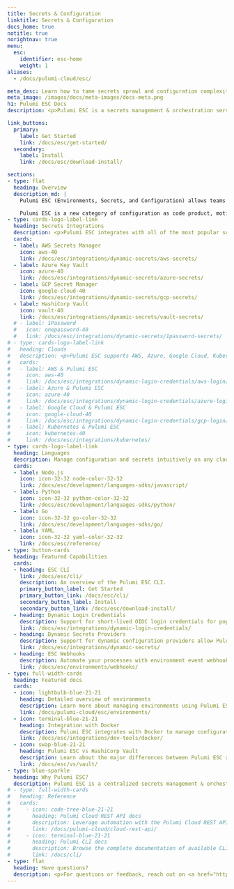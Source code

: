 ```yaml
---
title: Secrets & Configuration
linktitle: Secrets & Configuration
docs_home: true
notitle: true
norightnav: true
menu:
  esc:
    identifier: esc-home
    weight: 1
aliases:
  - /docs/pulumi-cloud/esc/

meta_desc: Learn how to tame secrets sprawl and configuration complexity securely across all your cloud infrastructure and applications with Pulumi ESC.
meta_image: /images/docs/meta-images/docs-meta.png
h1: Pulumi ESC Docs
description: <p>Pulumi ESC is a secrets management & orchestration service for environments, secrets, and configurations.</p>

link_buttons:
  primary:
    label: Get Started
    link: /docs/esc/get-started/
  secondary:
    label: Install
    link: /docs/esc/download-install/

sections:
- type: flat
  heading: Overview
  description_md: |
    Pulumi ESC (Environments, Secrets, and Configuration) allows teams to tackle secrets and configuration complexity for modern cloud environments, alleviating maintenance burden and reducing costly mistakes, and creating a “secure by default” posture.

    Pulumi ESC is a new category of configuration as code product, motivated by our experience working with hundreds of Pulumi IaC customers to address their needs in managing secrets and configuration at scale within their Pulumi infrastructure and across other cloud applications and infrastructure projects.
- type: cards-logo-label-link
  heading: Secrets Integrations
  description: <p>Pulumi ESC integrates with all of the most popular secrets stores to pull and synchronize secrets and configuration data, including <a href="/docs/esc/integrations/dynamic-secrets/aws-secrets/">AWS Secrets Manager</a>, <a href="/docs/esc/integrations/dynamic-secrets/azure-secrets/">Azure Key Vault</a>, <a href="/docs/esc/integrations/dynamic-secrets/gcp-secrets/">GCP Secret Manager</a>, <a href="/docs/esc/integrations/dynamic-secrets/vault-secrets/">HashiCorp Vault</a>, and <a href="/docs/esc/integrations/dynamic-secrets/1password-secrets/">1Password</a>.</p>
  cards:
  - label: AWS Secrets Manager
    icon: aws-40
    link: /docs/esc/integrations/dynamic-secrets/aws-secrets/
  - label: Azure Key Vault
    icon: azure-40
    link: /docs/esc/integrations/dynamic-secrets/azure-secrets/
  - label: GCP Secret Manager
    icon: google-cloud-40
    link: /docs/esc/integrations/dynamic-secrets/gcp-secrets/
  - label: HashiCorp Vault
    icon: vault-40
    link: /docs/esc/integrations/dynamic-secrets/vault-secrets/
  # - label: 1Password
  #   icon: onepassword-40
  #   link: /docs/esc/integrations/dynamic-secrets/1password-secrets/
# - type: cards-logo-label-link
#   heading: Clouds
#   description: <p>Pulumi ESC supports AWS, Azure, Google Cloud, Kubernetes, and <a href="/docs/esc/integrations/">more</a>.</p>
#   cards:
#   - label: AWS & Pulumi ESC
#     icon: aws-40
#     link: /docs/esc/integrations/dynamic-login-credentials/aws-login/
#   - label: Azure & Pulumi ESC
#     icon: azure-40
#     link: /docs/esc/integrations/dynamic-login-credentials/azure-login/
#   - label: Google Cloud & Pulumi ESC
#     icon: google-cloud-40
#     link: /docs/esc/integrations/dynamic-login-credentials/gcp-login/
#   - label: Kubernetes & Pulumi ESC
#     icon: kubernetes-40
#     link: /docs/esc/integrations/kubernetes/
- type: cards-logo-label-link
  heading: Languages
  description: Manage configuration and secrets intuitively on any cloud using familiar languages.
  cards:
  - label: Node.js
    icon: icon-32-32 node-color-32-32
    link: /docs/esc/development/languages-sdks/javascript/
  - label: Python
    icon: icon-32-32 python-color-32-32
    link: /docs/esc/development/languages-sdks/python/
  - label: Go
    icon: icon-32-32 go-color-32-32
    link: /docs/esc/development/languages-sdks/go/
  - label: YAML
    icon: icon-32-32 yaml-color-32-32
    link: /docs/esc/reference/
- type: button-cards
  heading: Featured Capabilities
  cards:
  - heading: ESC CLI
    link: /docs/esc/cli/
    description: An overview of the Pulumi ESC CLI.
    primary_button_label: Get Started
    primary_button_link: /docs/esc/cli/
    secondary_button_label: Install
    secondary_button_link: /docs/esc/download-install/
  - heading: Dynamic Login Credentials
    description: Support for short-lived OIDC login credentials for popular cloud providers.
    link: /docs/esc/integrations/dynamic-login-credentials/
  - heading: Dynamic Secrets Providers
    description: Support for dynamic configuration providers allow Pulumi ESC to integrate with secrets stored in any other provider.
    link: /docs/esc/integrations/dynamic-secrets/
  - heading: ESC Webhooks
    description: Automate your processes with environment event webhooks.
    link: /docs/esc/environments/webhooks/
- type: full-width-cards
  heading: Featured docs
  cards:
  - icon: lightbulb-blue-21-21
    heading: Detailed overview of environments
    description: Learn more about managing environments using Pulumi ESC.
    link: /docs/pulumi-cloud/esc/environments/
  - icon: terminal-blue-21-21
    heading: Integration with Docker
    description: Pulumi ESC integrates with Docker to manage configuration and secrets while running docker commands.
    link: /docs/esc/integrations/dev-tools/docker/
  - icon: swap-blue-21-21
    heading: Pulumi ESC vs HashiCorp Vault
    description: Learn about the major differences between Pulumi ESC and HashiCorp Vault.
    link: /docs/esc/vs/vault/
- type: blue-sparkle
  heading: Why Pulumi ESC?
  description: Pulumi ESC is a centralized secrets management & orchestration service. Easily access, share, and manage secrets securely on any cloud using your favorite programming languages. Pull and sync secrets with any secrets store, and consume secrets in any application, tool, or CI/CD platform.
# - type: full-width-cards
#   heading: Reference
#   cards:
#     - icon: code-tree-blue-21-21
#       heading: Pulumi Cloud REST API docs
#       description: Leverage automation with the Pulumi Cloud REST API.
#       link: /docs/pulumi-cloud/cloud-rest-api/
#     - icon: terminal-blue-21-21
#       heading: Pulumi CLI docs
#       description: Browse the complete documentation of available CLI commands.
#       link: /docs/cli/
- type: flat
  heading: Have questions?
  description: <p>For questions or feedback, reach out on <a href="https://slack.pulumi.com" target="_blank">community Slack</a>, <a href="https://github.com/pulumi" target="_blank">GitHub</a>, or <a href="/support/">contact support</a>.</p>
---
```

